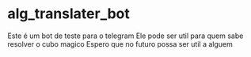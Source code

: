 # alg_translater_bot
Este é um bot de teste para o telegram
Ele pode ser util para quem sabe resolver o cubo magico
Espero que no futuro possa ser util a alguem
